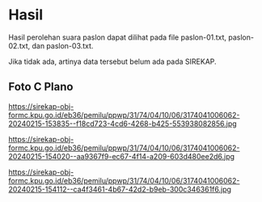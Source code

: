 # Hasil

Hasil perolehan suara paslon dapat dilihat pada file paslon-01.txt, paslon-02.txt, dan paslon-03.txt.

Jika tidak ada, artinya data tersebut belum ada pada SIREKAP.

## Foto C Plano

https://sirekap-obj-formc.kpu.go.id/eb36/pemilu/ppwp/31/74/04/10/06/3174041006062-20240215-153835--f18cd723-4cd6-4268-b425-553938082856.jpg

https://sirekap-obj-formc.kpu.go.id/eb36/pemilu/ppwp/31/74/04/10/06/3174041006062-20240215-154020--aa9367f9-ec67-4f14-a209-603d480ee2d6.jpg

https://sirekap-obj-formc.kpu.go.id/eb36/pemilu/ppwp/31/74/04/10/06/3174041006062-20240215-154112--ca4f3461-4b67-42d2-b9eb-300c346361f6.jpg
